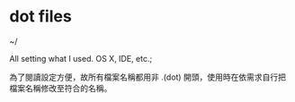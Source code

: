 # dot files

~/

All setting what I used. OS X, IDE, etc.;

為了閱讀設定方便，故所有檔案名稱都用非 .(dot) 開頭，使用時在依需求自行把檔案名稱修改至符合的名稱。
